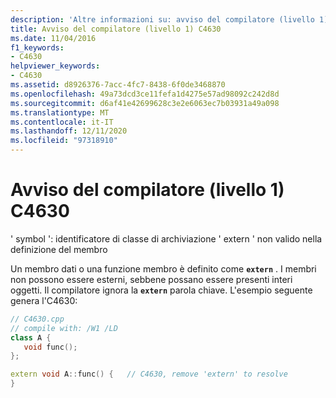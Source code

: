 ```yaml
---
description: 'Altre informazioni su: avviso del compilatore (livello 1) C4630'
title: Avviso del compilatore (livello 1) C4630
ms.date: 11/04/2016
f1_keywords:
- C4630
helpviewer_keywords:
- C4630
ms.assetid: d8926376-7acc-4fc7-8438-6f0de3468870
ms.openlocfilehash: 49a73dcd3ce11fefa1d4275e57ad98092c242d8d
ms.sourcegitcommit: d6af41e42699628c3e2e6063ec7b03931a49a098
ms.translationtype: MT
ms.contentlocale: it-IT
ms.lasthandoff: 12/11/2020
ms.locfileid: "97318910"
---
```

# <a name="compiler-warning-level-1-c4630"></a>Avviso del compilatore (livello 1) C4630

' symbol ': identificatore di classe di archiviazione ' extern ' non valido nella definizione del membro

Un membro dati o una funzione membro è definito come **`extern`** . I membri non possono essere esterni, sebbene possano essere presenti interi oggetti. Il compilatore ignora la **`extern`** parola chiave. L'esempio seguente genera l'C4630:

```cpp
// C4630.cpp
// compile with: /W1 /LD
class A {
   void func();
};

extern void A::func() {   // C4630, remove 'extern' to resolve
}
```
